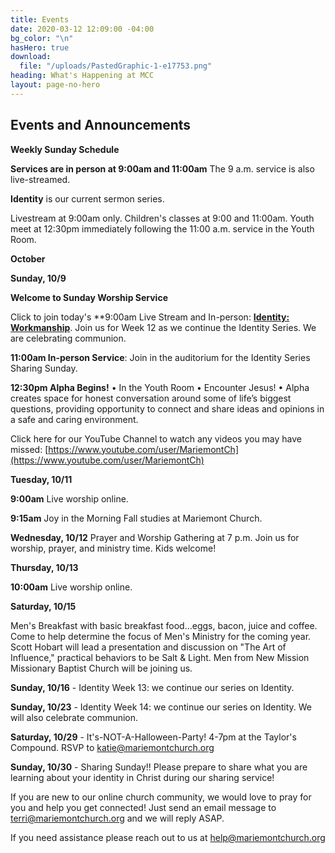 ```yaml
---
title: Events
date: 2020-03-12 12:09:00 -04:00
bg_color: "\n"
hasHero: true
download:
  file: "/uploads/PastedGraphic-1-e17753.png"
heading: What's Happening at MCC
layout: page-no-hero
---
```


## Events and Announcements

**Weekly Sunday Schedule**

**Services are in person at 9:00am and 11:00am** The 9 a.m. service is also live-streamed.

**Identity** is our current sermon series.

Livestream at 9:00am only. Children's classes at 9:00 and 11:00am. Youth meet at 12:30pm immediately following the 11:00 a.m. service in the Youth Room.

**October**

**Sunday, 10/9** 

**Welcome to Sunday Worship Service** 

Click to join today's **9:00am Live Stream and In-person: [**Identity: Workmanship**](https://youtu.be/wrOF_qqmNnA). Join us for Week 12 as we continue the Identity Series. We are celebrating communion.

**11:00am In-person Service**: Join in the auditorium for the  Identity Series Sharing Sunday.

**12:30pm Alpha Begins!**
• In the Youth Room
• Encounter Jesus!
• Alpha creates space for honest conversation around some of life’s biggest questions, providing opportunity to connect and share ideas and opinions in a safe and caring environment.

Click here for our YouTube Channel to watch any videos you may have missed:
[https://www.youtube.com/user/MariemontCh](https://www.youtube.com/user/MariemontCh)

**Tuesday, 10/11**

**9:00am** Live worship online.

**9:15am** Joy in the Morning Fall studies at Mariemont Church.

**Wednesday, 10/12** Prayer and Worship Gathering at 7 p.m.
Join us for worship, prayer, and ministry time. Kids welcome!

**Thursday, 10/13** 

**10:00am** Live worship online.

**Saturday, 10/15**

Men's Breakfast with basic breakfast food...eggs, bacon, juice and coffee. Come to help determine the focus of Men's Ministry for the coming year. Scott Hobart will lead a presentation and discussion on "The Art of Influence," practical behaviors to be Salt & Light. Men from New Mission Missionary Baptist Church will be joining us.  

**Sunday, 10/16** - Identity Week 13: we continue our series on Identity.

**Sunday, 10/23** - Identity Week 14: we continue our series on Identity. We will also celebrate communion.

**Saturday, 10/29** - It's-NOT-A-Halloween-Party! 4-7pm at the Taylor's Compound. RSVP to katie@mariemontchurch.org 

**Sunday, 10/30** - Sharing Sunday!! Please prepare to share what you are learning about your identity in Christ during our sharing service!

If you are new to our online church community, we would love to pray for you and help you get connected! Just send an email message to [terri@mariemontchurch.org](http://terri@mariemontchurch.org) and we will reply ASAP.

If you need assistance please reach out to us at [help@mariemontchurch.org](http://help@mariemontchurch.org)